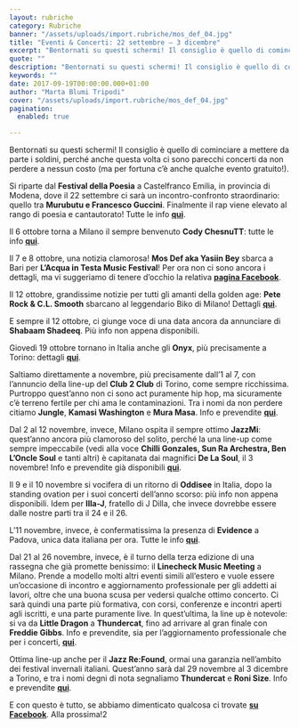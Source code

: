 ```yaml
---
layout: rubriche
category: Rubriche
banner: "/assets/uploads/import.rubriche/mos_def_04.jpg"
title: "Eventi & Concerti: 22 settembre – 3 dicembre"
excerpt: "Bentornati su questi schermi! Il consiglio è quello di cominciare a mettere da parte i soldini, perché anche questa volta ci sono parecchi concerti da non perdere a nessun costo (ma per fortuna c’è anche qualche evento gratuito!). Si riparte dal Festival della Poesia a Castelfranco Emilia, in provincia di Modena, dove il 22 settembre ci sarà [&hellip"
quote: ""
description: "Bentornati su questi schermi! Il consiglio è quello di cominciare a mettere da parte i soldini, perché anche questa volta ci sono parecchi concerti da non perdere a nessun costo (ma per fortuna c’è anche qualche evento gratuito!). Si riparte dal Festival della Poesia a Castelfranco Emilia, in provincia di Modena, dove il 22 settembre ci sarà [&hellip"
keywords: ""
date: 2017-09-19T00:00:00.000+01:00
author: "Marta Blumi Tripodi"
cover: "/assets/uploads/import.rubriche/mos_def_04.jpg"
pagination:
  enabled: true

---
```


Bentornati su questi schermi! Il consiglio è quello di cominciare a mettere da parte i soldini, perché anche questa volta ci sono parecchi concerti da non perdere a nessun costo (ma per fortuna c’è anche qualche evento gratuito!).

Si riparte dal **Festival della Poesia** a Castelfranco Emilia, in provincia di Modena, dove il 22 settembre ci sarà un incontro-confronto straordinario: quello tra **Murubutu e Francesco Guccini**. Finalmente il rap viene elevato al rango di poesia e cantautorato! Tutte le info [**qui**](https://www.facebook.com/events/1202167366593769/?acontext=%7B%22ref%22%3A%2223%22%2C%22action%5Fhistory%22%3A%22null%22%7D).

Il 6 ottobre torna a Milano il sempre benvenuto **Cody ChesnuTT**: tutte le info [**qui**](https://www.facebook.com/events/499462270406179/?acontext=%7B%22source%22%3A5%2C%22page%5Fid%5Fsource%22%3A420705277987694%2C%22action%5Fhistory%22%3A[%7B%22surface%22%3A%22page%22%2C%22mechanism%22%3A%22main%5Flist%22%2C%22extra%5Fdata%22%3A%22%7B%5C%22page%5Fid%5C%22%3A420705277987694%2C%5C%22tour%5Fid%5C%22%3Anull%7D%22%7D]%2C%22has%5Fsource%22%3Atrue%7D).

Il 7 e 8 ottobre, una notizia clamorosa! **Mos Def aka Yasiin Bey** sbarca a Bari per **L’Acqua in Testa Music Festival**! Per ora non ci sono ancora i dettagli, ma vi suggeriamo di tenere d’occhio la relativa [**pagina Facebook**](https://www.facebook.com/acquaintesta).

Il 12 ottobre, grandissime notizie per tutti gli amanti della golden age: **Pete Rock & C.L. Smooth** sbarcano al leggendario Biko di Milano! Dettagli [**qui**](https://www.facebook.com/events/150651768858925/).

E sempre il 12 ottobre, ci giunge voce di una data ancora da annunciare di **Shabaam Shadeeq**. Più info non appena disponibili.

Giovedì 19 ottobre tornano in Italia anche gli **Onyx**, più precisamente a Torino: dettagli [**qui**](https://www.facebook.com/events/1953717728242900).

Saltiamo direttamente a novembre, più precisamente dall’1 al 7, con l’annuncio della line-up del **Club 2 Club** di Torino, come sempre ricchissima. Purtroppo quest’anno non ci sono act puramente hip hop, ma sicuramente c’è terreno fertile per chi ama le contaminazioni. Tra i nomi da non perdere citiamo **Jungle**, **Kamasi Washington** e **Mura Masa**. Info e prevendite [**qui**](http://clubtoclub.it/it/).

Dal 2 al 12 novembre, invece, Milano ospita il sempre ottimo **JazzMi**: quest’anno ancora più clamoroso del solito, perché la una line-up come sempre impeccabile (vedi alla voce **Chilli Gonzales, Sun Ra Archestra, Ben L’Oncle Soul** e tanti altri) è capitanata dai magnifici **De La Soul**, il 3 novembre! Info e prevendite già disponibili [**qui**](http://www.jazzmi.it/).

Il 9 e il 10 novembre si vocifera di un ritorno di **Oddisee** in Italia, dopo la standing ovation per i suoi concerti dell’anno scorso: più info non appena disponibili. Idem per **Illa-J**, fratello di J Dilla, che invece dovrebbe essere dalle nostre parti tra il 24 e il 26.

L’11 novembre, invece, è confermatissima la presenza di **Evidence** a Padova, unica data italiana per ora. Tutte le info [**qui**](https://www.facebook.com/events/1464350100319319/?acontext=%7B%22ref%22%3A%2222%22%2C%22feed%5Fstory%5Ftype%22%3A%22376%22%2C%22action%5Fhistory%22%3A%22null%22%7D&pnref=story).

Dal 21 al 26 novembre, invece, è il turno della terza edizione di una rassegna che già promette benissimo: il **Linecheck Music Meeting** a Milano. Prende a modello molti altri eventi simili all’estero e vuole essere un’occasione di incontro e aggiornamento professionale per gli addetti ai lavori, oltre che una buona scusa per vedersi qualche ottimo concerto. Ci sarà quindi una parte più formativa, con corsi, conferenze e incontri aperti agli iscritti, e una parte puramente live. In quest’ultima, la line up è notevole: si va da **Little Dragon** a **Thundercat**, fino ad arrivare al gran finale con **Freddie Gibbs**. Info e prevendite, sia per l’aggiornamento professionale che per i concerti, [**qui**](http://www.linecheckfestival.com/).

Ottima line-up anche per il **Jazz Re:Found**, ormai una garanzia nell’ambito dei festival invernali italiani. Quest’anno sarà dal 29 novembre al 3 dicembre a Torino, e tra i nomi degni di nota segnaliamo **Thundercat** e **Roni Size**. Info e prevendite [**qui**](http://jazzrefound.it/never-hype-ever-ahead/).

E con questo è tutto, se abbiamo dimenticato qualcosa ci trovate [**su Facebook**](https://www.facebook.com/hotmcmag). Alla prossima!2